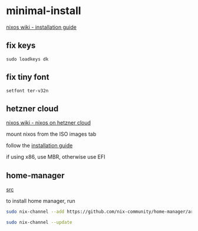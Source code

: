 # minimal-install

[nixos wiki - installation guide](https://nixos.org/manual/nixos/stable/index.html#sec-installation-manual)

## fix keys

`sudo loadkeys dk`

## fix tiny font

`setfont ter-v32n`

## hetzner cloud

[nixos wiki - nixos on hetzner cloud](https://nixos.wiki/wiki/Install_NixOS_on_Hetzner_Cloud)

mount nixos from the ISO images tab

follow the [installation guide](https://nixos.org/manual/nixos/stable/index.html#sec-installation-manual)

if using x86, use MBR, otherwise use EFI

## home-manager

[src](https://nix-community.github.io/home-manager/index.html#sec-install-nixos-module)

to install home manager, run

```bash
sudo nix-channel --add https://github.com/nix-community/home-manager/archive/release-23.05.tar.gz home-manager

sudo nix-channel --update
```

